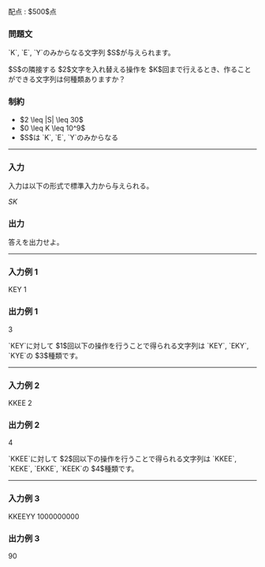 
<div>

<span>

<span>

<p>
配点 : $500$点
</p>

<div>

<section>

### **問題文**

<p>
`K`, `E`, `Y`のみからなる文字列 $S$が与えられます。
</p>

<p>
$S$の隣接する $2$文字を入れ替える操作を $K$回まで行えるとき、作ることができる文字列は何種類ありますか？
</p>

</section>

</div>

<div>

<section>

### **制約**

<ul>

<li>
$2 \leq |S| \leq 30$
</li>

<li>
$0 \leq K \leq 10^9$
</li>

<li>
$S$は `K`, `E`, `Y`のみからなる
</li>

</ul>

</section>

</div>

---

<div>

<div>

<section>

### **入力**

<p>
入力は以下の形式で標準入力から与えられる。
</p>

<div>

$S$$K$
</div>

</section>

</div>

<div>

<section>

### **出力**

<p>
答えを出力せよ。  
</p>

</section>

</div>

</div>

---

<div>

<section>

### **入力例 1**

<div>

KEY
1

</div>

</section>

</div>

<div>

<section>

### **出力例 1**

<div>

3

</div>

<p>
`KEY`に対して $1$回以下の操作を行うことで得られる文字列は `KEY`, `EKY`, `KYE`の $3$種類です。
</p>

</section>

</div>

---

<div>

<section>

### **入力例 2**

<div>

KKEE
2

</div>

</section>

</div>

<div>

<section>

### **出力例 2**

<div>

4

</div>

<p>
`KKEE`に対して $2$回以下の操作を行うことで得られる文字列は `KKEE`, `KEKE`, `EKKE`, `KEEK`の $4$種類です。
</p>

</section>

</div>

---

<div>

<section>

### **入力例 3**

<div>

KKEEYY
1000000000

</div>

</section>

</div>

<div>

<section>

### **出力例 3**

<div>

90

</div>

</section>

</div>

</span>

</span>

</div>
